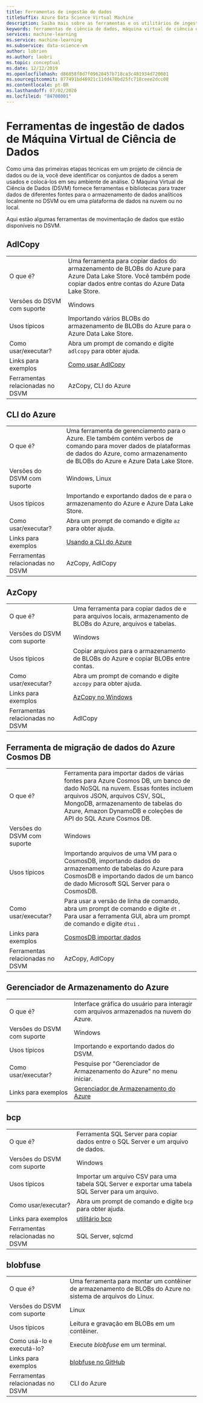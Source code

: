 ```yaml
---
title: Ferramentas de ingestão de dados
titleSuffix: Azure Data Science Virtual Machine
description: Saiba mais sobre as ferramentas e os utilitários de ingestão de dados pré-instalados no Máquina Virtual de Ciência de Dados.
keywords: ferramentas de ciência de dados, máquina virtual de ciência de dados, ferramentas para ciência de dados, ciência de dados do linux
services: machine-learning
ms.service: machine-learning
ms.subservice: data-science-vm
author: lobrien
ms.author: laobri
ms.topic: conceptual
ms.date: 12/12/2019
ms.openlocfilehash: d86858f8d7f09628457b718ca3c481934d720081
ms.sourcegitcommit: 877491bd46921c11dd478bd25fc718ceee2dcc08
ms.contentlocale: pt-BR
ms.lasthandoff: 07/02/2020
ms.locfileid: "84708001"
---
```

# <a name="data-science-virtual-machine-data-ingestion-tools"></a>Ferramentas de ingestão de dados de Máquina Virtual de Ciência de Dados

Como uma das primeiras etapas técnicas em um projeto de ciência de dados ou de ia, você deve identificar os conjuntos de dados a serem usados e colocá-los em seu ambiente de análise. O Máquina Virtual de Ciência de Dados (DSVM) fornece ferramentas e bibliotecas para trazer dados de diferentes fontes para o armazenamento de dados analíticos localmente no DSVM ou em uma plataforma de dados na nuvem ou no local.

Aqui estão algumas ferramentas de movimentação de dados que estão disponíveis no DSVM.

## <a name="adlcopy"></a>AdlCopy

|    |           |
| ------------- | ------------- |
| O que é?   | Uma ferramenta para copiar dados do armazenamento de BLOBs do Azure para Azure Data Lake Store. Você também pode copiar dados entre contas do Azure Data Lake Store.      |
| Versões do DSVM com suporte      | Windows      |
| Usos típicos      | Importando vários BLOBs do armazenamento de BLOBs do Azure para o Azure Data Lake Store.      |
|  Como usar/executar?    |   Abra um prompt de comando e digite `adlcopy` para obter ajuda.    |
| Links para exemplos      | [Como usar AdlCopy](https://docs.microsoft.com/azure/data-lake-store/data-lake-store-copy-data-azure-storage-blob)      |
| Ferramentas relacionadas no DSVM      | AzCopy, CLI do Azure     |

## <a name="azure-cli"></a>CLI do Azure

|    |           |
| ------------- | ------------- |
| O que é?   | Uma ferramenta de gerenciamento para o Azure. Ele também contém verbos de comando para mover dados de plataformas de dados do Azure, como armazenamento de BLOBs do Azure e Azure Data Lake Store.     |
| Versões do DSVM com suporte      | Windows, Linux     |
| Usos típicos      | Importando e exportando dados de e para o armazenamento do Azure e Azure Data Lake Store.      |
|  Como usar/executar?    |   Abra um prompt de comando e digite `az` para obter ajuda.    |
| Links para exemplos      | [Usando a CLI do Azure](https://docs.microsoft.com/cli/azure)     |
| Ferramentas relacionadas no DSVM      | AzCopy, AdlCopy      |


## <a name="azcopy"></a>AzCopy

|    |           |
| ------------- | ------------- |
| O que é?   | Uma ferramenta para copiar dados de e para arquivos locais, armazenamento de BLOBs do Azure, arquivos e tabelas.      |
| Versões do DSVM com suporte      | Windows      |
| Usos típicos      | Copiar arquivos para o armazenamento de BLOBs do Azure e copiar BLOBs entre contas.      |
|  Como usar/executar?    |   Abra um prompt de comando e digite `azcopy` para obter ajuda.    |
| Links para exemplos      | [AzCopy no Windows](https://docs.microsoft.com/azure/storage/common/storage-use-azcopy)      |
| Ferramentas relacionadas no DSVM      | AdlCopy     |


## <a name="azure-cosmos-db-data-migration-tool"></a>Ferramenta de migração de dados do Azure Cosmos DB

|    |           |
| ------------- | ------------- |
| O que é?   | Ferramenta para importar dados de várias fontes para Azure Cosmos DB, um banco de dado NoSQL na nuvem. Essas fontes incluem arquivos JSON, arquivos CSV, SQL, MongoDB, armazenamento de tabelas do Azure, Amazon DynamoDB e coleções de API do SQL Azure Cosmos DB.      |
| Versões do DSVM com suporte      | Windows      |
| Usos típicos      | Importando arquivos de uma VM para o CosmosDB, importando dados do armazenamento de tabelas do Azure para CosmosDB e importando dados de um banco de dado Microsoft SQL Server para o CosmosDB.     |
|  Como usar/executar?    |   Para usar a versão de linha de comando, abra um prompt de comando e digite `dt` . Para usar a ferramenta GUI, abra um prompt de comando e digite `dtui` .    |
| Links para exemplos      | [CosmosDB importar dados](https://docs.microsoft.com/azure/cosmos-db/import-data)      |
| Ferramentas relacionadas no DSVM      | AzCopy, AdlCopy      |

## <a name="azure-storage-explorer"></a>Gerenciador de Armazenamento do Azure

|    |           |
| ------------- | ------------- |
| O que é?   | Interface gráfica do usuário para interagir com arquivos armazenados na nuvem do Azure. |
| Versões do DSVM com suporte      | Windows      |
| Usos típicos      | Importando e exportando dados do DSVM.    |
|  Como usar/executar?    | Pesquise por "Gerenciador de Armazenamento do Azure" no menu iniciar. |
| Links para exemplos      | [Gerenciador de Armazenamento do Azure](vm-do-ten-things.md#access-azure-data-and-analytics-services)      |


## <a name="bcp"></a>bcp

|    |           |
| ------------- | ------------- |
| O que é?   | Ferramenta SQL Server para copiar dados entre o SQL Server e um arquivo de dados.      |
| Versões do DSVM com suporte      | Windows      |
| Usos típicos      | Importar um arquivo CSV para uma tabela SQL Server e exportar uma tabela SQL Server para um arquivo.      |
|  Como usar/executar?    |   Abra um prompt de comando e digite `bcp` para obter ajuda.    |
| Links para exemplos      | [utilitário bcp](https://docs.microsoft.com/sql/tools/bcp-utility)      |
| Ferramentas relacionadas no DSVM      | SQL Server, sqlcmd      |

## <a name="blobfuse"></a>blobfuse

|    |           |
| ------------- | ------------- |
| O que é?   | Uma ferramenta para montar um contêiner de armazenamento de BLOBs do Azure no sistema de arquivos do Linux.      |
| Versões do DSVM com suporte      | Linux      |
| Usos típicos      | Leitura e gravação em BLOBs em um contêiner.      |
|  Como usá-lo e executá-lo?    |   Execute _blobfuse_ em um terminal.    |
| Links para exemplos      | [blobfuse no GitHub](https://github.com/Azure/azure-storage-fuse)      |
| Ferramentas relacionadas no DSVM      | CLI do Azure      |
